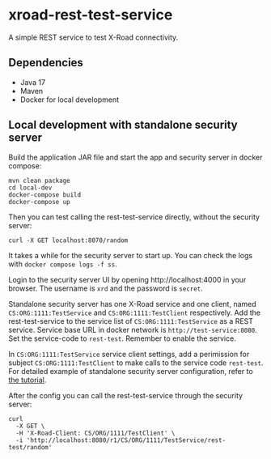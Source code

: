 # xroad-rest-test-service

A simple REST service to test X-Road connectivity.

## Dependencies
 * Java 17
 * Maven
 * Docker for local development

## Local development with standalone security server

Build the application JAR file and start the app and security server in docker compose:
```shell
mvn clean package
cd local-dev
docker-compose build
docker-compose up
```

Then you can test calling the rest-test-service directly, without the security server:
```shell
curl -X GET localhost:8070/random
```

It takes a while for the security server to start up. You can check the logs with `docker compose logs -f ss`.

Login to the security server UI by opening http://localhost:4000 in your browser. 
The username is `xrd` and the password is `secret`.

Standalone security server has one X-Road service and one client, 
named `CS:ORG:1111:TestService` and `CS:ORG:1111:TestClient` respectively.
Add the rest-test-service to the service list of `CS:ORG:1111:TestService` as a REST service.
Service base URL in docker network is `http://test-service:8080`. Set the service-code to `rest-test`. 
Remember to enable the service.

In `CS:ORG:1111:TestService` service client settings, add a perimission for subject `CS:ORG:1111:TestClient` 
to make calls to the service code `rest-test`.
For detailed example of standalone security server configuration, refer to 
[the tutorial](https://github.com/digitaliceland/Straumurinn/blob/master/DOC/Manuals/standalone_security_server_tutorial.md).

After the config you can call the rest-test-service through the security server:
```shell
curl 
  -X GET \
  -H 'X-Road-Client: CS/ORG/1111/TestClient' \
  -i 'http://localhost:8080/r1/CS/ORG/1111/TestService/rest-test/random'
```
